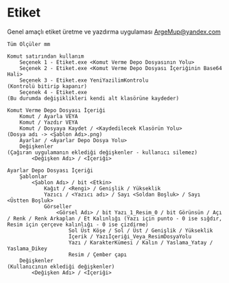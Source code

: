 # Etiket
Genel amaçlı etiket üretme ve yazdırma uygulaması ArgeMup@yandex.com

    Tüm Ölçüler mm

    Komut satırından kullanım
        Seçenek 1 - Etiket.exe <Komut Verme Depo Dosyasının Yolu>
        Seçenek 2 - Etiket.exe <Komut Verme Depo Dosyası İçeriğinin Base64 Hali>
        Seçenek 3 - Etiket.exe YeniYazilimKontrolu                                      (Kontrolü bitirip kapanır)
        Seçenek 4 - Etiket.exe                                                          (Bu durumda değişiklikleri kendi alt klasörüne kaydeder)

    Komut Verme Depo Dosyası İçeriği
        Komut / Ayarla VEYA
        Komut / Yazdır VEYA
        Komut / Dosyaya Kaydet / <Kaydedilecek Klasörün Yolu>                           (Dosya adı -> <Şablon Adı>.png)
        Ayarlar / <Ayarlar Depo Dosya Yolu>
        Değişkenler                                                                     (Çağıran uygulamanın eklediği değişkenler - kullanıcı silemez)
            <Değişken Adı> / <İçeriği>

    Ayarlar Depo Dosyası İçeriği
        Şablonlar
            <Şablon Adı> / bit <Etkin>
                Kağıt / <Rengi> / Genişlik / Yükseklik
                Yazıcı / <Yazıcı adı> / Sayı <Soldan Boşluk> / Sayı <Üstten Boşluk>
                Görseller
                    <Görsel Adı> / bit Yazı_1_Resim_0 / bit Görünsün / Açı / Renk / Renk Arkaplan / Et Kalınlığı (Yazı için punto - 0 ise sığdır, Resim için çerçeve kalınlığı - 0 ise çizdirme)
                        Sol Üst Köşe / Sol / Üst / Genişlik / Yükseklik
                        İçerik / Yazıİçeriği_Veya_ResimDosyaYolu
                        Yazı / KarakterKümesi / Kalın / Yaslama_Yatay / Yaslama_Dikey
                        Resim / Çember çapı
        Değişkenler                                                                     (Kullanıcının eklediği değişkenler)
            <Değişken Adı> / <İçeriği>